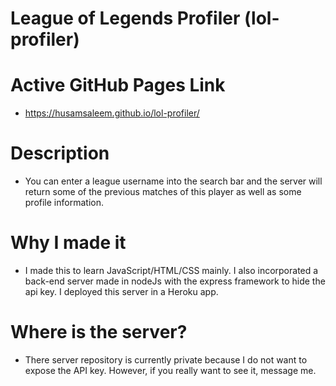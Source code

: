 # League of Legends Profiler (lol-profiler)

# Active GitHub Pages Link
- https://husamsaleem.github.io/lol-profiler/

# Description
- You can enter a league username into the search bar and the server will return some of the previous matches of this player as well as some profile information.

# Why I made it
- I made this to learn JavaScript/HTML/CSS mainly. I also incorporated a back-end server made in nodeJs with the express framework to hide the api key. I deployed this server in a Heroku app.

# Where is the server?
- There server repository is currently private because I do not want to expose the API key. However, if you really want to see it, message me. 
